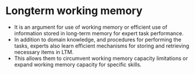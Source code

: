 # Longterm working memory

- It is an argument for use of working memory or efficient use of information stored in long-term memory for expert task performance. 
- In addition to domain knowledge, and procedures for performing the tasks, experts also learn efficient mechanisms for storing and retrieving necessary items in LTM. 
- This allows them to circumvent working memory capacity limitations or expand working memory capacity for specific skills. 